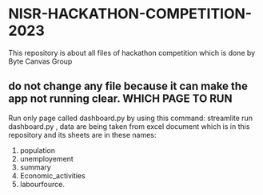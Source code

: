 # NISR-HACKATHON-COMPETITION-2023
This repository is about all files of hackathon competition which is done by Byte Canvas Group

do not change any file because it can make the app not running clear.
WHICH PAGE TO RUN
-----------------
Run only page called dashboard.py by using this command: streamlite run dashboard.py ,
data are being taken from excel document which is in this repository and its sheets are in these names:
1. population
2. unemployement
3. summary
4. Economic_activities
5. labourfource.


